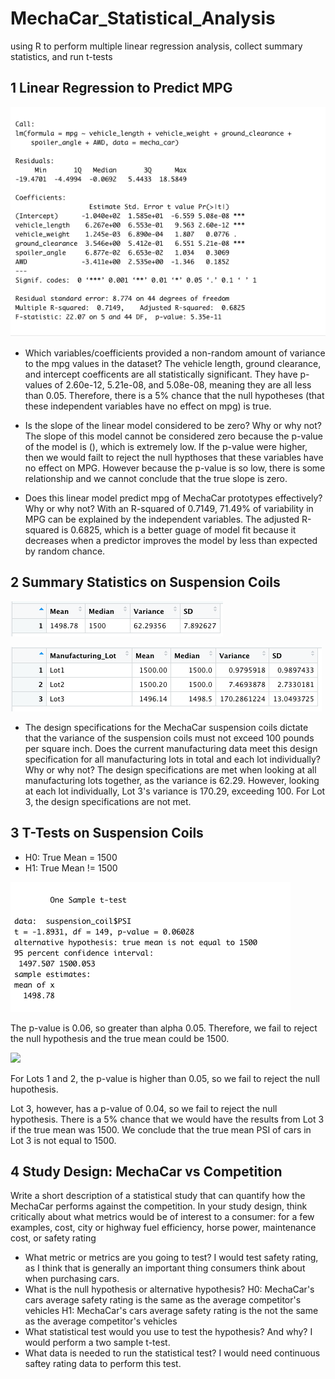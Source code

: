 # MechaCar_Statistical_Analysis
using R to perform multiple linear regression analysis, collect summary statistics, and run t-tests

## 1 Linear Regression to Predict MPG
![](Images/linreg.PNG)
- Which variables/coefficients provided a non-random amount of variance to the mpg values in the dataset?
 The vehicle length, ground clearance, and intercept coefficents are all statistically significant. They have p-values of 2.60e-12, 5.21e-08, and 5.08e-08, meaning they are all less than 0.05. Therefore, there is a 5% chance that the null hypotheses (that these independent variables have no effect on mpg) is true. 
 
- Is the slope of the linear model considered to be zero? Why or why not?
The slope of this model cannot be considered zero because the p-value of the model is (), which is extremely low. If the p-value were higher, then we would failt to reject the null hypthoses that these variables have no effect on MPG. However because the p-value is so low, there is some relationship and we cannot conclude that the true slope is zero. 

- Does this linear model predict mpg of MechaCar prototypes effectively? Why or why not?
With an R-squared of 0.7149, 71.49% of variability in MPG can be explained by the independent variables. The adjusted R-squared is 0.6825, which is a better guage of model fit because it decreases when a predictor improves the model by less than expected by random chance. 

## 2 Summary Statistics on Suspension Coils

![](Images/summary.PNG)

![](Images/lots.PNG)

- The design specifications for the MechaCar suspension coils dictate that the variance of the suspension coils must not exceed 100 pounds per square inch. Does the current manufacturing data meet this design specification for all manufacturing lots in total and each lot individually? Why or why not?
The design specifications are met when looking at all manufacturing lots together, as the variance is 62.29. However, looking at each lot individually, Lot 3's variance is 170.29, exceeding 100. For Lot 3, the design specifications are not met.

## 3 T-Tests on Suspension Coils

- H0: True Mean = 1500
- H1: True Mean != 1500

![](Images/ttest.PNG)

The p-value is 0.06, so greater than alpha 0.05. Therefore, we fail to reject the null hypothesis and the true mean could be 1500.

![](Images/3t_test.PNG)

For Lots 1 and 2, the p-value is higher than 0.05, so we fail to reject the null hupothesis. 

Lot 3, however, has a p-value of 0.04, so we fail to reject the null hypothesis. There is a 5% chance that we would have the results from Lot 3 if the true mean was 1500. We conclude that the true mean PSI of cars in Lot 3 is not equal to 1500.

## 4 Study Design: MechaCar vs Competition
Write a short description of a statistical study that can quantify how the MechaCar performs against the competition. In your study design, think critically about what metrics would be of interest to a consumer: for a few examples, cost, city or highway fuel efficiency, horse power, maintenance cost, or safety rating

- What metric or metrics are you going to test?
I would test safety rating, as I think that is generally an important thing consumers think about when purchasing cars. 
- What is the null hypothesis or alternative hypothesis?
H0: MechaCar's cars average safety rating is the same as the average competitor's vehicles H1: MechaCar's cars average safety rating is the not the same as the average competitor's vehicles 
- What statistical test would you use to test the hypothesis? And why?
I would perform a two sample t-test.
- What data is needed to run the statistical test?
I would need continuous saftey rating data to perform this test.
